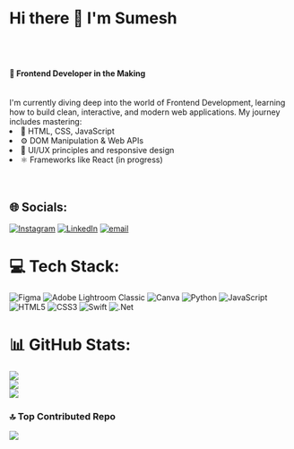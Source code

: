 <h1><b>Hi there 👋 I'm Sumesh</b></h1><br><br>
<h4>🚀 <b>Frontend Developer in the Making</b></h4>
<br>I'm currently diving deep into the world of Frontend Development, learning how to build clean, interactive, and modern web applications. My journey includes mastering:
<li>🧠 HTML, CSS, JavaScript</li>
<li>⚙️ DOM Manipulation & Web APIs</li>
<li>🎨 UI/UX principles and responsive design</li>
<li>⚛️ Frameworks like React (in progress)</li>
<br><br>


## 🌐 Socials:
[![Instagram](https://img.shields.io/badge/Instagram-%23E4405F.svg?logo=Instagram&logoColor=white)](https://instagram.com/sumesh_.zz) [![LinkedIn](https://img.shields.io/badge/LinkedIn-%230077B5.svg?logo=linkedin&logoColor=white)](https://linkedin.com/in/sumeshcv055) [![email](https://img.shields.io/badge/Email-D14836?logo=gmail&logoColor=white)](mailto:cvsumesh05@gmail.com) 

# 💻 Tech Stack:
![Figma](https://img.shields.io/badge/figma-%23F24E1E.svg?style=flat&logo=figma&logoColor=white) ![Adobe Lightroom Classic](https://img.shields.io/badge/Adobe%20Lightroom%20Classic-31A8FF.svg?style=flat&logo=Adobe%20Lightroom%20Classic&logoColor=white) ![Canva](https://img.shields.io/badge/Canva-%2300C4CC.svg?style=flat&logo=Canva&logoColor=white) ![Python](https://img.shields.io/badge/python-3670A0?style=flat&logo=python&logoColor=ffdd54) ![JavaScript](https://img.shields.io/badge/javascript-%23323330.svg?style=flat&logo=javascript&logoColor=%23F7DF1E) ![HTML5](https://img.shields.io/badge/html5-%23E34F26.svg?style=flat&logo=html5&logoColor=white) ![CSS3](https://img.shields.io/badge/css3-%231572B6.svg?style=flat&logo=css3&logoColor=white) ![Swift](https://img.shields.io/badge/swift-F54A2A?style=flat&logo=swift&logoColor=white) ![.Net](https://img.shields.io/badge/.NET-5C2D91?style=flat&logo=.net&logoColor=white)
# 📊 GitHub Stats:
![](https://github-readme-stats.vercel.app/api?username=ByTeCV&theme=react&hide_border=false&include_all_commits=true&count_private=false)<br/>
![](https://nirzak-streak-stats.vercel.app/?user=ByTeCV&theme=react&hide_border=false)<br/>
![](https://github-readme-stats.vercel.app/api/top-langs/?username=ByTeCV&theme=react&hide_border=false&include_all_commits=true&count_private=false&layout=compact)

### 🔝 Top Contributed Repo
![](https://github-contributor-stats.vercel.app/api?username=ByTeCV&limit=5&theme=react&combine_all_yearly_contributions=true)
